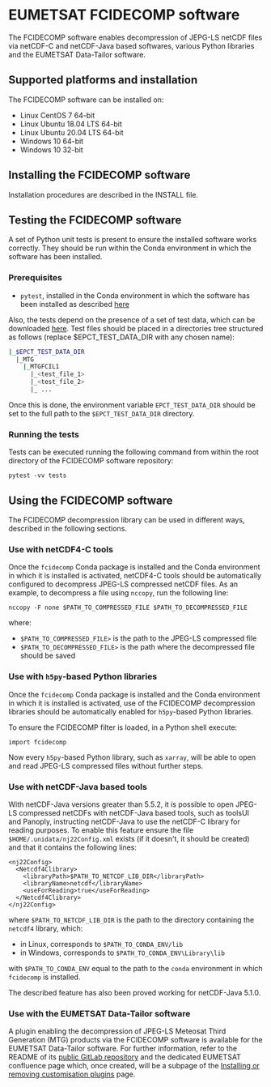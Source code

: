# EUMETSAT FCIDECOMP software

The FCIDECOMP software enables decompression of JEPG-LS netCDF files via netCDF-C and netCDF-Java based softwares,
various Python libraries and the EUMETSAT Data-Tailor software.

## Supported platforms and installation

The FCIDECOMP software can be installed on:

- Linux CentOS 7 64-bit
- Linux Ubuntu 18.04 LTS 64-bit
- Linux Ubuntu 20.04 LTS 64-bit
- Windows 10 64-bit
- Windows 10 32-bit

## Installing the FCIDECOMP software

Installation procedures are described in the INSTALL file.

## Testing the FCIDECOMP software

A set of Python unit tests is present to ensure the installed software works correctly. They should be run within the
Conda environment in which the software has been installed.

### Prerequisites

- `pytest`, installed in the Conda environment in which the software has been installed as described 
[here](https://anaconda.org/anaconda/pytest)

Also, the tests depend on the presence of a set of test data, which can be downloaded
[here](<https://gitlab.eumetsat.int/data-tailor/epct-test-data/-/tree/development/MTG/MTGFCIL1>).
Test files should be placed in a directories tree structured as follows (replace $EPCT_TEST_DATA_DIR
with any chosen name):

```BASH
|_$EPCT_TEST_DATA_DIR
  |_MTG
    |_MTGFCIL1
      |_<test_file_1>
      |_<test_file_2>
      |_ ...
```

Once this is done, the environment variable `EPCT_TEST_DATA_DIR` should be set to the full path to the 
`$EPCT_TEST_DATA_DIR` directory.

### Running the tests

Tests can be executed running the following command from within the root directory of the FCIDECOMP software repository:

    pytest -vv tests

## Using the FCIDECOMP software

The FCIDECOMP decompression library can be used in different ways, described in the following sections.

### Use with netCDF4-C tools

Once the `fcidecomp` Conda package is installed and the Conda environment in which it is installed is activated,
netCDF4-C tools should be automatically configured to decompress JPEG-LS compressed netCDF files. As an example,
to decompress a file using `nccopy`, run the following line:

    nccopy -F none $PATH_TO_COMPRESSED_FILE $PATH_TO_DECOMPRESSED_FILE

where:

- `$PATH_TO_COMPRESSED_FILE>` is the path to the JPEG-LS compressed file
- `$PATH_TO_DECOMPRESSED_FILE>` is the path where the decompressed file should be saved

### Use with `h5py`-based Python libraries

Once the `fcidecomp` Conda package is installed and the Conda environment in which it is installed is activated,
use of the FCIDECOMP decompression libraries should be automatically enabled for `h5py`-based Python libraries.

To ensure the FCIDECOMP filter is loaded, in a Python shell execute:

    import fcidecomp
    
Now every `h5py`-based Python library, such as `xarray`, will be able to open and read JPEG-LS compressed files without 
further steps.

### Use with netCDF-Java based tools

With netCDF-Java versions greater than 5.5.2, it is possible to open JPEG-LS compressed netCDFs with netCDF-Java based 
tools, such as toolsUI and Panoply, instructing netCDF-Java to use the netCDF-C library for reading purposes. 
To enable this feature ensure the file `$HOME/.unidata/nj22Config.xml` exists (if it doesn't, it should be created) and 
that it contains the following lines:

    <nj22Config>
      <Netcdf4Clibrary>
        <libraryPath>$PATH_TO_NETCDF_LIB_DIR</libraryPath>
        <libraryName>netcdf</libraryName>
        <useForReading>true</useForReading>
      </Netcdf4Clibrary>
    </nj22Config>

where `$PATH_TO_NETCDF_LIB_DIR` is the path to the directory containing the `netcdf4` library, which:

- in Linux, corresponds to `$PATH_TO_CONDA_ENV/lib`
- in Windows, corresponds to `$PATH_TO_CONDA_ENV\Library\lib`

with `$PATH_TO_CONDA_ENV` equal to the path to the `conda` environment in which `fcidecomp` is installed.

The described feature has also been proved working for netCDF-Java 5.1.0.

### Use with the EUMETSAT Data-Tailor software

A plugin enabling the decompression of JPEG-LS Meteosat Third Generation (MTG) products via the FCIDECOMP software is
available for the EUMETSAT Data-Tailor software. For further information, refer to the README of its [public GitLab
repository](<https://gitlab.eumetsat.int/open-source>) and the dedicated EUMETSAT confluence page which, once created,
will be a subpage of the [Installing or removing customisation plugins](<https://eumetsatspace.atlassian.net/wiki/spaces/DSDT/pages/378273985/Installing+or+removing+customisation+plugins>)
page.
